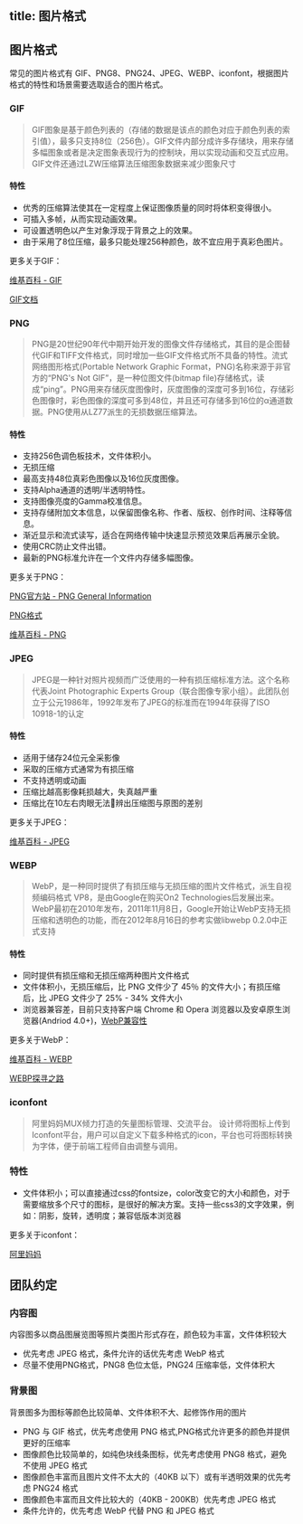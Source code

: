 title: 图片格式
---

## 图片格式

常见的图片格式有 GIF、PNG8、PNG24、JPEG、WEBP、iconfont，根据图片格式的特性和场景需要选取适合的图片格式。

### GIF 

> GIF图象是基于颜色列表的（存储的数据是该点的颜色对应于颜色列表的索引值），最多只支持8位（256色）。GIF文件内部分成许多存储块，用来存储多幅图象或者是决定图象表现行为的控制块，用以实现动画和交互式应用。GIF文件还通过LZW压缩算法压缩图象数据来减少图象尺寸

#### 特性

* 优秀的压缩算法使其在一定程度上保证图像质量的同时将体积变得很小。
* 可插入多帧，从而实现动画效果。
* 可设置透明色以产生对象浮现于背景之上的效果。
* 由于采用了8位压缩，最多只能处理256种颜色，故不宜应用于真彩色图片。

更多关于GIF：

[维基百科 - GIF](https://zh.wikipedia.org/wiki/GIF)

[GIF文档](http://dev.gameres.com/Program/Visual/Other/GIFDoc.htm)

### PNG

> PNG是20世纪90年代中期开始开发的图像文件存储格式，其目的是企图替代GIF和TIFF文件格式，同时增加一些GIF文件格式所不具备的特性。流式网络图形格式(Portable Network Graphic Format，PNG)名称来源于非官方的“PNG's Not GIF”，是一种位图文件(bitmap file)存储格式，读成“ping”。PNG用来存储灰度图像时，灰度图像的深度可多到16位，存储彩色图像时，彩色图像的深度可多到48位，并且还可存储多到16位的α通道数据。PNG使用从LZ77派生的无损数据压缩算法。

#### 特性

* 支持256色调色板技术，文件体积小。
* 无损压缩
* 最高支持48位真彩色图像以及16位灰度图像。
* 支持Alpha通道的透明/半透明特性。
* 支持图像亮度的Gamma校准信息。
* 支持存储附加文本信息，以保留图像名称、作者、版权、创作时间、注释等信息。
* 渐近显示和流式读写，适合在网络传输中快速显示预览效果后再展示全貌。
* 使用CRC防止文件出错。
* 最新的PNG标准允许在一个文件内存储多幅图像。

更多关于PNG：

[PNG官方站 - PNG General Information](http://www.libpng.org/pub/png/)

[PNG格式](http://dev.gameres.com/Program/Visual/Other/PNGFormat.htm)

[维基百科 - PNG](https://zh.wikipedia.org/wiki/PNG)

### JPEG

> JPEG是一种针对照片视频而广泛使用的一种有损压缩标准方法。这个名称代表Joint Photographic Experts Group（联合图像专家小组）。此团队创立于公元1986年，1992年发布了JPEG的标准而在1994年获得了ISO 10918-1的认定

#### 特性

* 适用于储存24位元全采影像
* 采取的压缩方式通常为有损压缩
* 不支持透明或动画
* 压缩比越高影像耗损越大，失真越严重
* 压缩比在10左右肉眼无法辨出压缩图与原图的差别

更多关于JPEG：

[维基百科 - JPEG](https://zh.wikipedia.org/wiki/JPEG)

### WEBP

> WebP，是一种同时提供了有损压缩与无损压缩的图片文件格式，派生自视频编码格式 VP8，是由Google在购买On2 Technologies后发展出来。WebP最初在2010年发布，2011年11月8日，Google开始让WebP支持无损压缩和透明色的功能，而在2012年8月16日的参考实做libwebp 0.2.0中正式支持

#### 特性

* 同时提供有损压缩和无损压缩两种图片文件格式
* 文件体积小，无损压缩后，比 PNG 文件少了 45％ 的文件大小；有损压缩后，比 JPEG 文件少了 25% - 34% 文件大小
* 浏览器兼容差，目前只支持客户端 Chrome 和 Opera 浏览器以及安卓原生浏览器(Andriod 4.0+)，[WebP兼容性](https://developers.google.com/speed/webp/faq#which_web_browsers_natively_support_webp)

更多关于WebP：

[维基百科 - WEBP](https://zh.wikipedia.org/wiki/WebP)

[WEBP探寻之路](http://isux.tencent.com/introduction-of-webp.html)

### iconfont
> 阿里妈妈MUX倾力打造的矢量图标管理、交流平台。
设计师将图标上传到Iconfont平台，用户可以自定义下载多种格式的icon，平台也可将图标转换为字体，便于前端工程师自由调整与调用。

### 特性
* 文件体积小；可以直接通过css的fontsize，color改变它的大小和颜色，对于需要缩放多个尺寸的图标，是很好的解决方案。支持一些css3的文字效果，例如：阴影，旋转，透明度；兼容低版本浏览器

更多关于iconfont：

[阿里妈妈](https://www.iconfont.cn/)


## 团队约定 

### 内容图

内容图多以商品图展览图等照片类图片形式存在，颜色较为丰富，文件体积较大

* 优先考虑 JPEG 格式，条件允许的话优先考虑 WebP 格式
* 尽量不使用PNG格式，PNG8 色位太低，PNG24 压缩率低，文件体积大

### 背景图

背景图多为图标等颜色比较简单、文件体积不大、起修饰作用的图片

* PNG 与 GIF 格式，优先考虑使用 PNG 格式,PNG格式允许更多的颜色并提供更好的压缩率
* 图像颜色比较简单的，如纯色块线条图标，优先考虑使用 PNG8 格式，避免不使用 JPEG 格式
* 图像颜色丰富而且图片文件不太大的（40KB 以下）或有半透明效果的优先考虑 PNG24 格式
* 图像颜色丰富而且文件比较大的（40KB - 200KB）优先考虑 JPEG 格式
* 条件允许的，优先考虑 WebP 代替 PNG 和 JPEG 格式